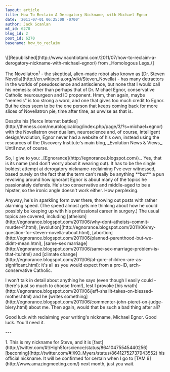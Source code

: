 ```yaml
---
layout: article
title: How To Reclaim A Derogatory Nickname, with Michael Egnor
date: '2011-07-01 06:25:08 -0700'
author: Jack Scanlan
mt_id: 6270
blog_id: 2
post_id: 6270
basename: how_to_reclaim
---
```

<p>\[[Republished](http://www.naontiotami.com/2011/07/how-to-reclaim-a-derogatory-nickname-with-michael-egnor/) from _Homologous Legs_\]</p>


<p>The Novellatron<sup>1</sup> - the skeptical, alien-made robot also known as [Dr. Steven Novella](http://en.wikipedia.org/wiki/Steven_Novella) - has many detractors in the worlds of pseudoscience and antiscience, but none that I would call his nemesis: other than perhaps that of Dr. Michael Egnor, conservative Catholic neurosurgeon and ID proponent. Hmm, then again, maybe "nemesis" is too strong a word, and one that gives too much credit to Egnor. But he does seem to be the one person that keeps coming back for more slices of Novellatron pie, time after time, as unwise as that is.</p>


<p>Despite his [fierce Internet battles](http://theness.com/neurologicablog/index.php/page/3/?s=michael+egnor) with the Novellatron over dualism, neuroscience and, of course, intelligent design/evolution, Egnor never had a website of his own, instead using the resources of the Discovery Institute's main blog, _Evolution News & Views_. Until now, of course.</p>


<p>So, I give to you: _[Egnorance](http://egnorance.blogspot.com/)_. Yes, that is its name (and don't worry about it wearing out). It has to be the single boldest attempt at derogatory nickname-reclaiming I've ever witnessed, based purely on the fact that the term can't really be anything **but** a pun revolving around how ignorant Egnor is about many of the topics he passionately defends. He's too conservative and middle-aged to be a hipster, so the ironic angle doesn't work either. How perplexing.</p>


<p>Anyway, he's in sparkling form over there, throwing out posts with rather alarming speed. (The speed almost gets me thinking about how he could possibly be keeping up with his professional career in surgery.) The usual topics are covered, including [atheism](http://egnorance.blogspot.com/2011/06/why-dont-atheists-commit-murder-if.html), [evolution](http://egnorance.blogspot.com/2011/06/my-question-for-steven-novella-about.html), [abortion](http://egnorance.blogspot.com/2011/06/planned-parenthood-but-we-didnt-mean.html), [same-sex marriage](http://egnorance.blogspot.com/2011/06/same-sex-marriage-problem-is-that-its.html) and [climate change](http://egnorance.blogspot.com/2011/06/al-gore-children-are-as-significant.html): it's all as you would expect from a pro-ID, arch-conservative Catholic.</p>


<p>I won't talk in detail about anything he says (even though I easily could - there's just so much to choose from!), lest I provoke [his wrath](http://egnorance.blogspot.com/2011/06/jeff-shallit-takes-on-blessed-mother.html) and he [writes something](http://egnorance.blogspot.com/2011/06/commenter-john-pieret-on-judge-biery.html) about me. Then again, would that be such a bad thing after all?</p>


<p>Good luck with reclaiming your writing's nickname, Michael Egnor. Good luck. You'll need it.</p>


<p>---</p>


<p>1. This is my nickname for Steve, and it is [fast](http://twitter.com/#!/High5forscience/status/86410475545440256) [becoming](http://twitter.com/#!/KO_Myers/status/86412752737943552) his official nickname. It will be confirmed for certain when I go to [TAM 9](http://www.amazingmeeting.com/) next month, just you wait.</p>
